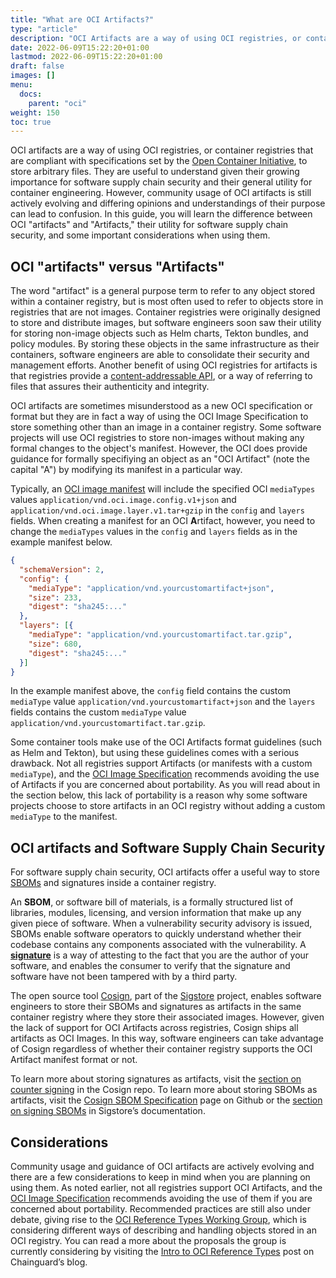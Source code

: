 ```yaml
---
title: "What are OCI Artifacts?"
type: "article"
description: "OCI Artifacts are a way of using OCI registries, or container registries that are compliant with specifications set by the Open Container Initiative, to store arbitrary files."
date: 2022-06-09T15:22:20+01:00
lastmod: 2022-06-09T15:22:20+01:00
draft: false
images: []
menu:
  docs:
    parent: "oci"
weight: 150
toc: true
---
```


OCI artifacts are a way of using OCI registries, or container registries that are compliant with specifications set by the [Open Container Initiative](https://edu.chainguard.dev/open-source/oci/what-is-the-oci/), to store arbitrary files. They are useful to understand given their growing importance for software supply chain security and their general utility for container engineering. However, community usage of OCI artifacts is still actively evolving and differing opinions and understandings of their purpose can lead to confusion. In this guide, you will learn the difference between OCI "artifacts" and "Artifacts," their utility for software supply chain security, and some important considerations when using them.   

## OCI "artifacts" versus "Artifacts"  
The word "artifact" is a general purpose term to refer to any object stored within a container registry, but is most often used to refer to objects store in registries that are not images. Container registries were originally designed to store and distribute images, but software engineers soon saw their utility for storing non-image objects such as Helm charts, Tekton bundles, and policy modules. By storing these objects in the same infrastructure as their containers, software engineers are able to consolidate their security and management efforts. Another benefit of using OCI registries for artifacts is that registries provide a [content-addressable API](https://edu.chainguard.dev/open-source/oci/what-is-the-oci/#image-manifest), or a way of referring to files that assures their authenticity and integrity.  

OCI artifacts are sometimes misunderstood as a new OCI specification or format but they are in fact a way of using the OCI Image Specification to store something other than an image in a container registry. Some software projects will use OCI registries to store non-images without making any formal changes to the object's manifest. However, the OCI does provide guidance for formally specifiying an object as an "OCI Artifact" (note the capital "A") by modifying its manifest in a particular way. 

Typically, an [OCI image manifest](https://edu.chainguard.dev/open-source/oci/what-is-the-oci/#image-manifest) will include the specified OCI `mediaTypes` values `application/vnd.oci.image.config.v1+json` and `application/vnd.oci.image.layer.v1.tar+gzip` in the `config` and `layers` fields. When creating a manifest for an OCI **A**rtifact, however, you need to change the `mediaTypes` values in the `config` and `layers` fields as in the example manifest below. 

```json
{
  "schemaVersion": 2,
  "config": {
    "mediaType": "application/vnd.yourcustomartifact+json",
    "size": 233,
    "digest": "sha245:..."
  },
  "layers": [{
    "mediaType": "application/vnd.yourcustomartifact.tar.gzip",
    "size": 680,
    "digest": "sha245:..."
  }]
}
```

In the example manifest above, the  `config` field contains the custom `mediaType` value `application/vnd.yourcustomartifact+json` and the `layers` fields contains the custom `mediaType` value `application/vnd.yourcustomartifact.tar.gzip`.

Some container tools make use of the OCI Artifacts format guidelines (such as Helm and Tekton), but using these guidelines comes with a serious drawback. Not all registries support Artifacts (or manifests with a custom `mediaType`), and the [OCI Image Specification](https://github.com/opencontainers/image-spec) recommends avoiding the use of Artifacts if you are concerned about portability. As you will read about in the section below, this lack of portability is a reason why some software projects choose to store artifacts in an OCI registry without adding a custom `mediaType` to the manifest.

## OCI artifacts and Software Supply Chain Security 
For software supply chain security, OCI artifacts offer a useful way to store [SBOMs](​​https://edu.chainguard.dev/open-source/sbom/what-is-an-sbom/) and signatures inside a container registry. 

An **SBOM**, or software bill of materials, is a formally structured list of libraries, modules, licensing, and version information that make up any given piece of software. When a vulnerability security advisory is issued, SBOMs enable software operators to quickly understand whether their codebase contains any components associated with the vulnerability. A [**signature**](https://edu.chainguard.dev/open-source/sigstore/cosign/an-introduction-to-cosign/) is a way of attesting to the fact that you are the author of your software, and enables the consumer to verify that the signature and software have not been tampered with by a third party.

The open source tool [Cosign](https://github.com/sigstore/cosign), part of the [Sigstore](https://www.sigstore.dev/) project, enables software engineers to store their SBOMs and signatures as artifacts in the same container registry where they store their associated images. However, given the lack of support for OCI Artifacts across registries, Cosign ships all artifacts as OCI Images. In this way, software engineers can take advantage of Cosign regardless of whether their container registry supports the OCI Artifact manifest format or not.   

To learn more about storing signatures as artifacts, visit the [section on counter signing](
https://github.com/sigstore/cosign#counter-signing) in the Cosign repo. To learn more about storing SBOMs as artifacts, visit the [Cosign SBOM Specification](https://github.com/sigstore/cosign/blob/b6aaddc05cbf04819221f9c7084399d4615b9d27/specs/SBOM_SPEC.md) page on Github or the [section on signing SBOMs](https://docs.sigstore.dev/cosign/other_types/#sboms-software-bill-of-materials) in Sigstore’s documentation.  

## Considerations 
Community usage and guidance of OCI artifacts are actively evolving and there are a few considerations to keep in mind when you are planning on using them. As noted earlier, not all registries support OCI Artifacts, and the [OCI Image Specification](https://github.com/opencontainers/image-spec) recommends avoiding the use of them if you are concerned about portability. Recommended practices are still also under debate, giving rise to the [OCI Reference Types Working Group](https://github.com/opencontainers/wg-reference-types), which is considering different ways of describing and handling objects stored in an OCI registry. You can read a more about the proposals the group is currently considering by visiting the [Intro to OCI Reference Types](https://www.chainguard.dev/unchained/intro-to-oci-reference-types) post on Chainguard’s blog. 
